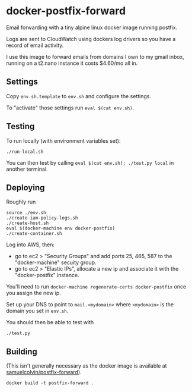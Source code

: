 # docker-postfix-forward

Email forwarding with a tiny alpine linux docker image running postfix.

Logs are sent to CloudWatch using dockers log drivers so you have a record of email activity.
 
I use this image to forward emails from domains I own to my gmail inbox, running on a t2.nano instance it 
costs $4.60/mo all in.

## Settings

Copy `env.sh.template` to `env.sh` and configure the settings.

To "activate" those settings run `eval $(cat env.sh)`.

## Testing

To run locally (with environment variables set):

    ./run-local.sh

You can then test by calling `eval $(cat env.sh); ./test.py local` in another terminal.

## Deploying

Roughly run

    source ./env.sh
    ./create-iam-policy-logs.sh
    ./create-host.sh
    eval $(docker-machine env docker-postfix)
    ./create-container.sh

Log into AWS, then:
* go to ec2 > "Security Groups" and add ports 25, 465, 587 to the "docker-machine" secuity group.
* go to ec2 > "Elastic IPs", allocate a new ip and associate it with the "docker-postfix" instance.

You'll need to run `docker-machine regenerate-certs docker-postfix` once you assign the new ip.

Set up your DNS to point to `mail.<mydomain>` where `<mydomain>` is the domain you set in `env.sh`.

You should then be able to test with

    ./test.py

## Building

(This isn't generally necessary as the docker image is available at 
[samuelcolvin/postfix-forward](https://hub.docker.com/r/samuelcolvin/postfix-forward/)).

    docker build -t postfix-forward .
